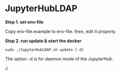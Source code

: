 # JupyterHubLDAP 

**Step 1. set env-file**

Copy env-file.example to env-file. then, edit it properly. 

**Step 2. run update & start the docker**
```
sudo ./JupyterHubLDAP.sh update [-d]
```

The option -d is for daemon mode of the JupyterHub. 

J. 
